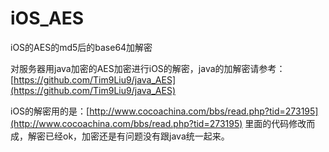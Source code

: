 # iOS_AES
iOS的AES的md5后的base64加解密 

对服务器用java加密的AES加密进行iOS的解密，java的加解密请参考：[https://github.com/Tim9Liu9/java_AES](https://github.com/Tim9Liu9/java_AES)

iOS的解密用的是：[http://www.cocoachina.com/bbs/read.php?tid=273195](http://www.cocoachina.com/bbs/read.php?tid=273195) 里面的代码修改而成，解密已经ok，加密还是有问题没有跟java统一起来。
